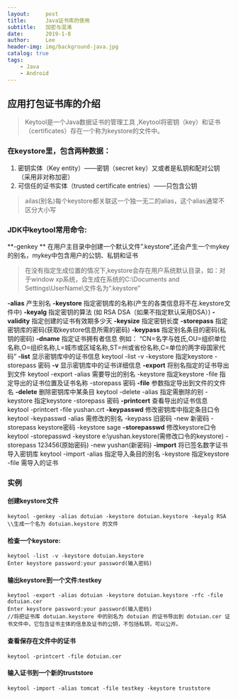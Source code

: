 ```yaml
---
layout:     post
title:      Java证书库的使用
subtitle:   加密与混淆
date:       2019-1-8
author:     Lee
header-img: img/background-java.jpg
catalog: true
tags:
    - Java
    - Android
---
```


## 应用打包证书库的介绍

> Keytool是一个Java数据证书的管理工具 ,Keytool将密钥（key）和证书（certificates）存在一个称为keystore的文件中。

### 在keystore里，包含两种数据：

1. 密钥实体（Key entity）——密钥（secret key）又或者是私钥和配对公钥（采用非对称加密） 
2. 可信任的证书实体（trusted certificate entries）——只包含公钥

> ailas(别名)每个keystore都关联这一个独一无二的alias，这个alias通常不区分大小写

### JDK中keytool常用命令:

**-genkey ** 在用户主目录中创建一个默认文件”.keystore”,还会产生一个mykey的别名，mykey中包含用户的公钥、私钥和证书 
> 在没有指定生成位置的情况下,keystore会存在用户系统默认目录，如：对于window xp系统，会生成在系统的C:\Documents and Settings\UserName\文件名为“.keystore”

**-alias** 产生别名 
**-keystore** 指定密钥库的名称(产生的各类信息将不在.keystore文件中) 
**-keyalg** 指定密钥的算法 (如 RSA DSA（如果不指定默认采用DSA）) 
**-validity** 指定创建的证书有效期多少天 
**-keysize** 指定密钥长度 
**-storepass** 指定密钥库的密码(获取keystore信息所需的密码) 
**-keypass** 指定别名条目的密码(私钥的密码) 
**-dname** 指定证书拥有者信息 例如： “CN=名字与姓氏,OU=组织单位名称,O=组织名称,L=城市或区域名称,ST=州或省份名称,C=单位的两字母国家代码” 
**-list** 显示密钥库中的证书信息 keytool -list -v -keystore 指定keystore -storepass 密码 
**-v** 显示密钥库中的证书详细信息 
**-export** 将别名指定的证书导出到文件 keytool -export -alias 需要导出的别名 -keystore 指定keystore -file 指定导出的证书位置及证书名称 -storepass 密码 
**-file** 参数指定导出到文件的文件名 
**-delete** 删除密钥库中某条目 keytool -delete -alias 指定需删除的别 -keystore 指定keystore -storepass 密码 
**-printcert** 查看导出的证书信息 keytool -printcert -file yushan.crt 
**-keypasswd** 修改密钥库中指定条目口令 keytool -keypasswd -alias 需修改的别名 -keypass 旧密码 -new 新密码 -storepass keystore密码 -keystore sage 
**-storepasswd** 修改keystore口令 keytool -storepasswd -keystore e:\yushan.keystore(需修改口令的keystore) -storepass 123456(原始密码) -new yushan(新密码) 
**-import** 将已签名数字证书导入密钥库 keytool -import -alias 指定导入条目的别名 -keystore 指定keystore -file 需导入的证书

### 实例

#### 创建keystore文件
```
keytool -genkey -alias dotuian -keystore dotuian.keystore -keyalg RSA 
\\生成一个名为 dotuian.keystore 的文件
```

#### 检查一个keystore:
```
keytool -list -v -keystore dotuian.keystore
Enter keystore password:your password(输入密码) 
```

#### 输出keystore到一个文件:testkey
```
keytool -export -alias dotuian -keystore dotuian.keystore -rfc -file dotuian.cer 
Enter keystore password:your password(输入密码) 
//将把证书库 dotuian.keystore 中的别名为 dotuian 的证书导出到 dotuian.cer 证书文件中，它包含证书主体的信息及证书的公钥，不包括私钥，可以公开。
```

#### 查看保存在文件中的证书
```
keytool -printcert -file dotuian.cer
```

#### 输入证书到一个新的truststore
```
keytool -import -alias tomcat -file testkey -keystore truststore
```